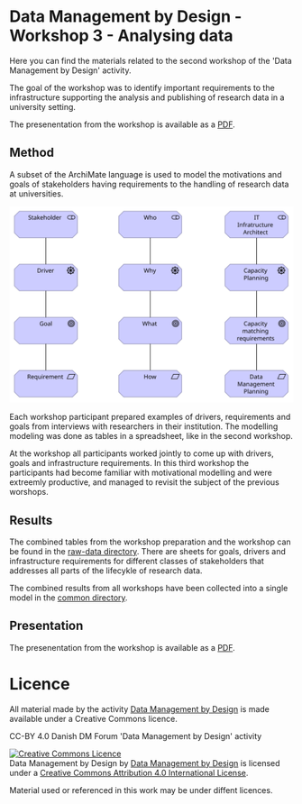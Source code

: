 # Data Management by Design - Workshop 3 - Analysing data

Here you can find the materials related to the second workshop of the
'Data Management by Design' activity.

The goal of the workshop was to identify important requirements to the
infrastructure supporting the analysis and publishing of research data in a
university setting. 

The presenentation from the workshop is available as a [PDF](ws3-slides.pdf). 

## Method

A subset of the ArchiMate language is used to model the motivations
and goals of stakeholders having requirements to the handling of
research data at universities.

![Example of the simplified ArchiMate motivation modelling used in the workshop](../ws1/SimpleMotivationExample.svg)

Each workshop participant prepared examples of drivers, requirements
and goals from interviews with researchers in their institution. The
modelling modeling was done as tables in a spreadsheet, like in the second workshop.

At the workshop all participants worked jointly to come up with
drivers, goals and infrastructure requirements. In this third workshop
the participants had become familiar with motivational modelling and
were extreemly productive, and managed to revisit the subject of the
previous worshops.

## Results

The combined tables from the workshop preparation and the workshop can
be found in the [raw-data directory](raw-data). There are sheets for
goals, drivers and infrastructure requirements for different classes
of stakeholders that addresses all parts of the lifecykle of research
data.

The combined results from all workshops have been collected into a
single model in the [common directory](../common).

## Presentation

The presenentation from the workshop is available as a [PDF](ws3-slides.pdf). 

# Licence 

All material made by the activity [Data Management by Design](https://github.com/Data-Management-by-Design/DMbD) is made available under a Creative Commons licence.

CC-BY 4.0 Danish DM Forum 'Data Management by Design' activity

<a rel="license" href="http://creativecommons.org/licenses/by/4.0/"><img alt="Creative Commons Licence" style="border-width:0" src="https://i.creativecommons.org/l/by/4.0/88x31.png" /></a><br /><span xmlns:dct="http://purl.org/dc/terms/" property="dct:title">Data Management by Design</span> by <a xmlns:cc="http://creativecommons.org/ns#" href="https://github.com/Data-Management-by-Design/DMbD" property="cc:attributionName" rel="cc:attributionURL">Data Management by Design</a> is licensed under a <a rel="license" href="http://creativecommons.org/licenses/by/4.0/">Creative Commons Attribution 4.0 International License</a>.

Material used or referenced in this work may be under diffent licences.

